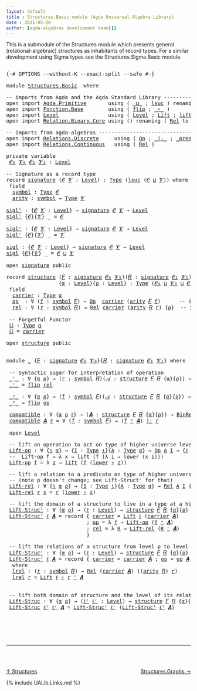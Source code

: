 ```yaml
---
layout: default
title : Structures.Basic module (Agda Universal Algebra Library)
date : 2021-05-20
author: [agda-algebras development team][]
---
```


This is a submodule of the Structures module which presents general (relational-algebraic) structures as
inhabitants of record types.  For a similar development using Sigma types see the Structures.Sigma.Basic module.

<pre class="Agda">

<a id="385" class="Symbol">{-#</a> <a id="389" class="Keyword">OPTIONS</a> <a id="397" class="Pragma">--without-K</a> <a id="409" class="Pragma">--exact-split</a> <a id="423" class="Pragma">--safe</a> <a id="430" class="Symbol">#-}</a>

<a id="435" class="Keyword">module</a> <a id="442" href="Structures.Basic.html" class="Module">Structures.Basic</a>  <a id="460" class="Keyword">where</a>

<a id="467" class="Comment">-- imports from Agda and the Agda Standard Library -------------------------------------------</a>
<a id="562" class="Keyword">open</a> <a id="567" class="Keyword">import</a> <a id="574" href="Agda.Primitive.html" class="Module">Agda.Primitive</a>       <a id="595" class="Keyword">using</a> <a id="601" class="Symbol">(</a> <a id="603" href="Agda.Primitive.html#810" class="Primitive Operator">_⊔_</a> <a id="607" class="Symbol">;</a> <a id="609" href="Agda.Primitive.html#780" class="Primitive">lsuc</a> <a id="614" class="Symbol">)</a> <a id="616" class="Keyword">renaming</a> <a id="625" class="Symbol">(</a> <a id="627" href="Agda.Primitive.html#326" class="Primitive">Set</a> <a id="631" class="Symbol">to</a> <a id="634" class="Primitive">Type</a> <a id="639" class="Symbol">)</a>
<a id="641" class="Keyword">open</a> <a id="646" class="Keyword">import</a> <a id="653" href="Function.Base.html" class="Module">Function.Base</a>        <a id="674" class="Keyword">using</a> <a id="680" class="Symbol">(</a> <a id="682" href="Function.Base.html#1554" class="Function">flip</a> <a id="687" class="Symbol">;</a> <a id="689" href="Function.Base.html#1031" class="Function Operator">_∘_</a> <a id="693" class="Symbol">)</a>
<a id="695" class="Keyword">open</a> <a id="700" class="Keyword">import</a> <a id="707" href="Level.html" class="Module">Level</a>                <a id="728" class="Keyword">using</a> <a id="734" class="Symbol">(</a> <a id="736" href="Agda.Primitive.html#597" class="Postulate">Level</a> <a id="742" class="Symbol">;</a> <a id="744" href="Level.html#400" class="Record">Lift</a> <a id="749" class="Symbol">;</a> <a id="751" href="Level.html#457" class="InductiveConstructor">lift</a> <a id="756" class="Symbol">;</a> <a id="758" href="Level.html#470" class="Field">lower</a> <a id="764" class="Symbol">)</a>
<a id="766" class="Keyword">open</a> <a id="771" class="Keyword">import</a> <a id="778" href="Relation.Binary.Core.html" class="Module">Relation.Binary.Core</a> <a id="799" class="Keyword">using</a> <a id="805" class="Symbol">()</a> <a id="808" class="Keyword">renaming</a> <a id="817" class="Symbol">(</a> <a id="819" href="Relation.Binary.Core.html#882" class="Function">Rel</a> <a id="823" class="Symbol">to</a> <a id="826" class="Function">BinRel</a> <a id="833" class="Symbol">)</a>

<a id="836" class="Comment">-- imports from agda-algebras --------------------------------------------------------------</a>
<a id="929" class="Keyword">open</a> <a id="934" class="Keyword">import</a> <a id="941" href="Relations.Discrete.html" class="Module">Relations.Discrete</a>     <a id="964" class="Keyword">using</a> <a id="970" class="Symbol">(</a> <a id="972" href="Relations.Discrete.html#5506" class="Function">Op</a> <a id="975" class="Symbol">;</a> <a id="977" href="Relations.Discrete.html#6404" class="Function Operator">_|:_</a> <a id="982" class="Symbol">;</a> <a id="984" href="Relations.Discrete.html#6230" class="Function Operator">_preserves_</a> <a id="996" class="Symbol">)</a>
<a id="998" class="Keyword">open</a> <a id="1003" class="Keyword">import</a> <a id="1010" href="Relations.Continuous.html" class="Module">Relations.Continuous</a>   <a id="1033" class="Keyword">using</a> <a id="1039" class="Symbol">(</a> <a id="1041" href="Relations.Continuous.html#3871" class="Function">Rel</a> <a id="1045" class="Symbol">)</a>

<a id="1048" class="Keyword">private</a> <a id="1056" class="Keyword">variable</a>
 <a id="1066" href="Structures.Basic.html#1066" class="Generalizable">𝓞₀</a> <a id="1069" href="Structures.Basic.html#1069" class="Generalizable">𝓥₀</a> <a id="1072" href="Structures.Basic.html#1072" class="Generalizable">𝓞₁</a> <a id="1075" href="Structures.Basic.html#1075" class="Generalizable">𝓥₁</a> <a id="1078" class="Symbol">:</a> <a id="1080" href="Agda.Primitive.html#597" class="Postulate">Level</a>

<a id="1087" class="Comment">-- Signature as a record type</a>
<a id="1117" class="Keyword">record</a> <a id="signature"></a><a id="1124" href="Structures.Basic.html#1124" class="Record">signature</a> <a id="1134" class="Symbol">(</a><a id="1135" href="Structures.Basic.html#1135" class="Bound">𝓞</a> <a id="1137" href="Structures.Basic.html#1137" class="Bound">𝓥</a> <a id="1139" class="Symbol">:</a> <a id="1141" href="Agda.Primitive.html#597" class="Postulate">Level</a><a id="1146" class="Symbol">)</a> <a id="1148" class="Symbol">:</a> <a id="1150" href="Structures.Basic.html#634" class="Primitive">Type</a> <a id="1155" class="Symbol">(</a><a id="1156" href="Agda.Primitive.html#780" class="Primitive">lsuc</a> <a id="1161" class="Symbol">(</a><a id="1162" href="Structures.Basic.html#1135" class="Bound">𝓞</a> <a id="1164" href="Agda.Primitive.html#810" class="Primitive Operator">⊔</a> <a id="1166" href="Structures.Basic.html#1137" class="Bound">𝓥</a><a id="1167" class="Symbol">))</a> <a id="1170" class="Keyword">where</a>
 <a id="1177" class="Keyword">field</a>
  <a id="signature.symbol"></a><a id="1185" href="Structures.Basic.html#1185" class="Field">symbol</a> <a id="1192" class="Symbol">:</a> <a id="1194" href="Structures.Basic.html#634" class="Primitive">Type</a> <a id="1199" href="Structures.Basic.html#1135" class="Bound">𝓞</a>
  <a id="signature.arity"></a><a id="1203" href="Structures.Basic.html#1203" class="Field">arity</a> <a id="1209" class="Symbol">:</a> <a id="1211" href="Structures.Basic.html#1185" class="Field">symbol</a> <a id="1218" class="Symbol">→</a> <a id="1220" href="Structures.Basic.html#634" class="Primitive">Type</a> <a id="1225" href="Structures.Basic.html#1137" class="Bound">𝓥</a>

<a id="siglˡ"></a><a id="1228" href="Structures.Basic.html#1228" class="Function">siglˡ</a> <a id="1234" class="Symbol">:</a> <a id="1236" class="Symbol">{</a><a id="1237" href="Structures.Basic.html#1237" class="Bound">𝓞</a> <a id="1239" href="Structures.Basic.html#1239" class="Bound">𝓥</a> <a id="1241" class="Symbol">:</a> <a id="1243" href="Agda.Primitive.html#597" class="Postulate">Level</a><a id="1248" class="Symbol">}</a> <a id="1250" class="Symbol">→</a> <a id="1252" href="Structures.Basic.html#1124" class="Record">signature</a> <a id="1262" href="Structures.Basic.html#1237" class="Bound">𝓞</a> <a id="1264" href="Structures.Basic.html#1239" class="Bound">𝓥</a> <a id="1266" class="Symbol">→</a> <a id="1268" href="Agda.Primitive.html#597" class="Postulate">Level</a>
<a id="1274" href="Structures.Basic.html#1228" class="Function">siglˡ</a> <a id="1280" class="Symbol">{</a><a id="1281" href="Structures.Basic.html#1281" class="Bound">𝓞</a><a id="1282" class="Symbol">}{</a><a id="1284" href="Structures.Basic.html#1284" class="Bound">𝓥</a><a id="1285" class="Symbol">}</a> <a id="1287" class="Symbol">_</a> <a id="1289" class="Symbol">=</a> <a id="1291" href="Structures.Basic.html#1281" class="Bound">𝓞</a>

<a id="siglʳ"></a><a id="1294" href="Structures.Basic.html#1294" class="Function">siglʳ</a> <a id="1300" class="Symbol">:</a> <a id="1302" class="Symbol">{</a><a id="1303" href="Structures.Basic.html#1303" class="Bound">𝓞</a> <a id="1305" href="Structures.Basic.html#1305" class="Bound">𝓥</a> <a id="1307" class="Symbol">:</a> <a id="1309" href="Agda.Primitive.html#597" class="Postulate">Level</a><a id="1314" class="Symbol">}</a> <a id="1316" class="Symbol">→</a> <a id="1318" href="Structures.Basic.html#1124" class="Record">signature</a> <a id="1328" href="Structures.Basic.html#1303" class="Bound">𝓞</a> <a id="1330" href="Structures.Basic.html#1305" class="Bound">𝓥</a> <a id="1332" class="Symbol">→</a> <a id="1334" href="Agda.Primitive.html#597" class="Postulate">Level</a>
<a id="1340" href="Structures.Basic.html#1294" class="Function">siglʳ</a> <a id="1346" class="Symbol">{</a><a id="1347" href="Structures.Basic.html#1347" class="Bound">𝓞</a><a id="1348" class="Symbol">}{</a><a id="1350" href="Structures.Basic.html#1350" class="Bound">𝓥</a><a id="1351" class="Symbol">}</a> <a id="1353" class="Symbol">_</a> <a id="1355" class="Symbol">=</a> <a id="1357" href="Structures.Basic.html#1350" class="Bound">𝓥</a>

<a id="sigl"></a><a id="1360" href="Structures.Basic.html#1360" class="Function">sigl</a> <a id="1365" class="Symbol">:</a> <a id="1367" class="Symbol">{</a><a id="1368" href="Structures.Basic.html#1368" class="Bound">𝓞</a> <a id="1370" href="Structures.Basic.html#1370" class="Bound">𝓥</a> <a id="1372" class="Symbol">:</a> <a id="1374" href="Agda.Primitive.html#597" class="Postulate">Level</a><a id="1379" class="Symbol">}</a> <a id="1381" class="Symbol">→</a> <a id="1383" href="Structures.Basic.html#1124" class="Record">signature</a> <a id="1393" href="Structures.Basic.html#1368" class="Bound">𝓞</a> <a id="1395" href="Structures.Basic.html#1370" class="Bound">𝓥</a> <a id="1397" class="Symbol">→</a> <a id="1399" href="Agda.Primitive.html#597" class="Postulate">Level</a>
<a id="1405" href="Structures.Basic.html#1360" class="Function">sigl</a> <a id="1410" class="Symbol">{</a><a id="1411" href="Structures.Basic.html#1411" class="Bound">𝓞</a><a id="1412" class="Symbol">}{</a><a id="1414" href="Structures.Basic.html#1414" class="Bound">𝓥</a><a id="1415" class="Symbol">}</a> <a id="1417" class="Symbol">_</a> <a id="1419" class="Symbol">=</a> <a id="1421" href="Structures.Basic.html#1411" class="Bound">𝓞</a> <a id="1423" href="Agda.Primitive.html#810" class="Primitive Operator">⊔</a> <a id="1425" href="Structures.Basic.html#1414" class="Bound">𝓥</a>

<a id="1428" class="Keyword">open</a> <a id="1433" href="Structures.Basic.html#1124" class="Module">signature</a> <a id="1443" class="Keyword">public</a>

<a id="1451" class="Keyword">record</a> <a id="structure"></a><a id="1458" href="Structures.Basic.html#1458" class="Record">structure</a> <a id="1468" class="Symbol">(</a><a id="1469" href="Structures.Basic.html#1469" class="Bound">𝐹</a> <a id="1471" class="Symbol">:</a> <a id="1473" href="Structures.Basic.html#1124" class="Record">signature</a> <a id="1483" href="Structures.Basic.html#1066" class="Generalizable">𝓞₀</a> <a id="1486" href="Structures.Basic.html#1069" class="Generalizable">𝓥₀</a><a id="1488" class="Symbol">)(</a><a id="1490" href="Structures.Basic.html#1490" class="Bound">𝑅</a> <a id="1492" class="Symbol">:</a> <a id="1494" href="Structures.Basic.html#1124" class="Record">signature</a> <a id="1504" href="Structures.Basic.html#1072" class="Generalizable">𝓞₁</a> <a id="1507" href="Structures.Basic.html#1075" class="Generalizable">𝓥₁</a><a id="1509" class="Symbol">)</a>
                 <a id="1528" class="Symbol">{</a><a id="1529" href="Structures.Basic.html#1529" class="Bound">α</a> <a id="1531" class="Symbol">:</a> <a id="1533" href="Agda.Primitive.html#597" class="Postulate">Level</a><a id="1538" class="Symbol">}{</a><a id="1540" href="Structures.Basic.html#1540" class="Bound">ρ</a> <a id="1542" class="Symbol">:</a> <a id="1544" href="Agda.Primitive.html#597" class="Postulate">Level</a><a id="1549" class="Symbol">}</a> <a id="1551" class="Symbol">:</a> <a id="1553" href="Structures.Basic.html#634" class="Primitive">Type</a> <a id="1558" class="Symbol">(</a><a id="1559" href="Structures.Basic.html#1483" class="Bound">𝓞₀</a> <a id="1562" href="Agda.Primitive.html#810" class="Primitive Operator">⊔</a> <a id="1564" href="Structures.Basic.html#1486" class="Bound">𝓥₀</a> <a id="1567" href="Agda.Primitive.html#810" class="Primitive Operator">⊔</a> <a id="1569" href="Structures.Basic.html#1504" class="Bound">𝓞₁</a> <a id="1572" href="Agda.Primitive.html#810" class="Primitive Operator">⊔</a> <a id="1574" href="Structures.Basic.html#1507" class="Bound">𝓥₁</a> <a id="1577" href="Agda.Primitive.html#810" class="Primitive Operator">⊔</a> <a id="1579" class="Symbol">(</a><a id="1580" href="Agda.Primitive.html#780" class="Primitive">lsuc</a> <a id="1585" class="Symbol">(</a><a id="1586" href="Structures.Basic.html#1529" class="Bound">α</a> <a id="1588" href="Agda.Primitive.html#810" class="Primitive Operator">⊔</a> <a id="1590" href="Structures.Basic.html#1540" class="Bound">ρ</a><a id="1591" class="Symbol">)))</a> <a id="1595" class="Keyword">where</a>
 <a id="1602" class="Keyword">field</a>
  <a id="structure.carrier"></a><a id="1610" href="Structures.Basic.html#1610" class="Field">carrier</a> <a id="1618" class="Symbol">:</a> <a id="1620" href="Structures.Basic.html#634" class="Primitive">Type</a> <a id="1625" href="Structures.Basic.html#1529" class="Bound">α</a>
  <a id="structure.op"></a><a id="1629" href="Structures.Basic.html#1629" class="Field">op</a>  <a id="1633" class="Symbol">:</a> <a id="1635" class="Symbol">∀</a> <a id="1637" class="Symbol">(</a><a id="1638" href="Structures.Basic.html#1638" class="Bound">f</a> <a id="1640" class="Symbol">:</a> <a id="1642" href="Structures.Basic.html#1185" class="Field">symbol</a> <a id="1649" href="Structures.Basic.html#1469" class="Bound">𝐹</a><a id="1650" class="Symbol">)</a> <a id="1652" class="Symbol">→</a> <a id="1654" href="Relations.Discrete.html#5506" class="Function">Op</a>  <a id="1658" href="Structures.Basic.html#1610" class="Field">carrier</a> <a id="1666" class="Symbol">(</a><a id="1667" href="Structures.Basic.html#1203" class="Field">arity</a> <a id="1673" href="Structures.Basic.html#1469" class="Bound">𝐹</a> <a id="1675" href="Structures.Basic.html#1638" class="Bound">f</a><a id="1676" class="Symbol">)</a>      <a id="1683" class="Comment">-- interpret. of operations</a>
  <a id="structure.rel"></a><a id="1713" href="Structures.Basic.html#1713" class="Field">rel</a> <a id="1717" class="Symbol">:</a> <a id="1719" class="Symbol">∀</a> <a id="1721" class="Symbol">(</a><a id="1722" href="Structures.Basic.html#1722" class="Bound">r</a> <a id="1724" class="Symbol">:</a> <a id="1726" href="Structures.Basic.html#1185" class="Field">symbol</a> <a id="1733" href="Structures.Basic.html#1490" class="Bound">𝑅</a><a id="1734" class="Symbol">)</a> <a id="1736" class="Symbol">→</a> <a id="1738" href="Relations.Continuous.html#3871" class="Function">Rel</a> <a id="1742" href="Structures.Basic.html#1610" class="Field">carrier</a> <a id="1750" class="Symbol">(</a><a id="1751" href="Structures.Basic.html#1203" class="Field">arity</a> <a id="1757" href="Structures.Basic.html#1490" class="Bound">𝑅</a> <a id="1759" href="Structures.Basic.html#1722" class="Bound">r</a><a id="1760" class="Symbol">)</a> <a id="1762" class="Symbol">{</a><a id="1763" href="Structures.Basic.html#1540" class="Bound">ρ</a><a id="1764" class="Symbol">}</a>  <a id="1767" class="Comment">-- interpret. of relations</a>

 <a id="1796" class="Comment">-- Forgetful Functor</a>
 <a id="structure.𝕌"></a><a id="1818" href="Structures.Basic.html#1818" class="Function">𝕌</a> <a id="1820" class="Symbol">:</a> <a id="1822" href="Structures.Basic.html#634" class="Primitive">Type</a> <a id="1827" href="Structures.Basic.html#1529" class="Bound">α</a>
 <a id="1830" href="Structures.Basic.html#1818" class="Function">𝕌</a> <a id="1832" class="Symbol">=</a> <a id="1834" href="Structures.Basic.html#1610" class="Field">carrier</a>

<a id="1843" class="Keyword">open</a> <a id="1848" href="Structures.Basic.html#1458" class="Module">structure</a> <a id="1858" class="Keyword">public</a>


<a id="1867" class="Keyword">module</a> <a id="1874" href="Structures.Basic.html#1874" class="Module">_</a> <a id="1876" class="Symbol">{</a><a id="1877" href="Structures.Basic.html#1877" class="Bound">𝐹</a> <a id="1879" class="Symbol">:</a> <a id="1881" href="Structures.Basic.html#1124" class="Record">signature</a> <a id="1891" href="Structures.Basic.html#1066" class="Generalizable">𝓞₀</a> <a id="1894" href="Structures.Basic.html#1069" class="Generalizable">𝓥₀</a><a id="1896" class="Symbol">}{</a><a id="1898" href="Structures.Basic.html#1898" class="Bound">𝑅</a> <a id="1900" class="Symbol">:</a> <a id="1902" href="Structures.Basic.html#1124" class="Record">signature</a> <a id="1912" href="Structures.Basic.html#1072" class="Generalizable">𝓞₁</a> <a id="1915" href="Structures.Basic.html#1075" class="Generalizable">𝓥₁</a><a id="1917" class="Symbol">}</a> <a id="1919" class="Keyword">where</a>

 <a id="1927" class="Comment">-- Syntactic sugar for interpretation of operation</a>
 <a id="1979" href="Structures.Basic.html#1979" class="Function Operator">_ʳ_</a> <a id="1983" class="Symbol">:</a> <a id="1985" class="Symbol">∀</a> <a id="1987" class="Symbol">{</a><a id="1988" href="Structures.Basic.html#1988" class="Bound">α</a> <a id="1990" href="Structures.Basic.html#1990" class="Bound">ρ</a><a id="1991" class="Symbol">}</a> <a id="1993" class="Symbol">→</a> <a id="1995" class="Symbol">(</a><a id="1996" href="Structures.Basic.html#1996" class="Bound">r</a> <a id="1998" class="Symbol">:</a> <a id="2000" href="Structures.Basic.html#1185" class="Field">symbol</a> <a id="2007" href="Structures.Basic.html#1898" class="Bound">𝑅</a><a id="2008" class="Symbol">)(</a><a id="2010" href="Structures.Basic.html#2010" class="Bound">𝒜</a> <a id="2012" class="Symbol">:</a> <a id="2014" href="Structures.Basic.html#1458" class="Record">structure</a> <a id="2024" href="Structures.Basic.html#1877" class="Bound">𝐹</a> <a id="2026" href="Structures.Basic.html#1898" class="Bound">𝑅</a> <a id="2028" class="Symbol">{</a><a id="2029" href="Structures.Basic.html#1988" class="Bound">α</a><a id="2030" class="Symbol">}{</a><a id="2032" href="Structures.Basic.html#1990" class="Bound">ρ</a><a id="2033" class="Symbol">})</a> <a id="2036" class="Symbol">→</a> <a id="2038" href="Relations.Continuous.html#3871" class="Function">Rel</a> <a id="2042" class="Symbol">(</a><a id="2043" href="Structures.Basic.html#1610" class="Field">carrier</a> <a id="2051" href="Structures.Basic.html#2010" class="Bound">𝒜</a><a id="2052" class="Symbol">)</a> <a id="2054" class="Symbol">((</a><a id="2056" href="Structures.Basic.html#1203" class="Field">arity</a> <a id="2062" href="Structures.Basic.html#1898" class="Bound">𝑅</a><a id="2063" class="Symbol">)</a> <a id="2065" href="Structures.Basic.html#1996" class="Bound">r</a><a id="2066" class="Symbol">)</a> <a id="2068" class="Symbol">{</a><a id="2069" href="Structures.Basic.html#1990" class="Bound">ρ</a><a id="2070" class="Symbol">}</a>
 <a id="2073" href="Structures.Basic.html#1979" class="Function Operator">_ʳ_</a> <a id="2077" class="Symbol">=</a> <a id="2079" href="Function.Base.html#1554" class="Function">flip</a> <a id="2084" href="Structures.Basic.html#1713" class="Field">rel</a>

 <a id="2090" href="Structures.Basic.html#2090" class="Function Operator">_ᵒ_</a> <a id="2094" class="Symbol">:</a> <a id="2096" class="Symbol">∀</a> <a id="2098" class="Symbol">{</a><a id="2099" href="Structures.Basic.html#2099" class="Bound">α</a> <a id="2101" href="Structures.Basic.html#2101" class="Bound">ρ</a><a id="2102" class="Symbol">}</a> <a id="2104" class="Symbol">→</a> <a id="2106" class="Symbol">(</a><a id="2107" href="Structures.Basic.html#2107" class="Bound">f</a> <a id="2109" class="Symbol">:</a> <a id="2111" href="Structures.Basic.html#1185" class="Field">symbol</a> <a id="2118" href="Structures.Basic.html#1877" class="Bound">𝐹</a><a id="2119" class="Symbol">)(</a><a id="2121" href="Structures.Basic.html#2121" class="Bound">𝒜</a> <a id="2123" class="Symbol">:</a> <a id="2125" href="Structures.Basic.html#1458" class="Record">structure</a> <a id="2135" href="Structures.Basic.html#1877" class="Bound">𝐹</a> <a id="2137" href="Structures.Basic.html#1898" class="Bound">𝑅</a> <a id="2139" class="Symbol">{</a><a id="2140" href="Structures.Basic.html#2099" class="Bound">α</a><a id="2141" class="Symbol">}{</a><a id="2143" href="Structures.Basic.html#2101" class="Bound">ρ</a><a id="2144" class="Symbol">})</a> <a id="2147" class="Symbol">→</a> <a id="2149" href="Relations.Discrete.html#5506" class="Function">Op</a> <a id="2152" class="Symbol">(</a><a id="2153" href="Structures.Basic.html#1610" class="Field">carrier</a> <a id="2161" href="Structures.Basic.html#2121" class="Bound">𝒜</a><a id="2162" class="Symbol">)((</a><a id="2165" href="Structures.Basic.html#1203" class="Field">arity</a> <a id="2171" href="Structures.Basic.html#1877" class="Bound">𝐹</a><a id="2172" class="Symbol">)</a> <a id="2174" href="Structures.Basic.html#2107" class="Bound">f</a><a id="2175" class="Symbol">)</a>
 <a id="2178" href="Structures.Basic.html#2090" class="Function Operator">_ᵒ_</a> <a id="2182" class="Symbol">=</a> <a id="2184" href="Function.Base.html#1554" class="Function">flip</a> <a id="2189" href="Structures.Basic.html#1629" class="Field">op</a>

 <a id="2194" href="Structures.Basic.html#2194" class="Function">compatible</a> <a id="2205" class="Symbol">:</a> <a id="2207" class="Symbol">∀</a> <a id="2209" class="Symbol">{</a><a id="2210" href="Structures.Basic.html#2210" class="Bound">α</a> <a id="2212" href="Structures.Basic.html#2212" class="Bound">ρ</a> <a id="2214" href="Structures.Basic.html#2214" class="Bound">ℓ</a><a id="2215" class="Symbol">}</a> <a id="2217" class="Symbol">→</a> <a id="2219" class="Symbol">(</a><a id="2220" href="Structures.Basic.html#2220" class="Bound">𝑨</a> <a id="2222" class="Symbol">:</a> <a id="2224" href="Structures.Basic.html#1458" class="Record">structure</a> <a id="2234" href="Structures.Basic.html#1877" class="Bound">𝐹</a> <a id="2236" href="Structures.Basic.html#1898" class="Bound">𝑅</a> <a id="2238" class="Symbol">{</a><a id="2239" href="Structures.Basic.html#2210" class="Bound">α</a><a id="2240" class="Symbol">}{</a><a id="2242" href="Structures.Basic.html#2212" class="Bound">ρ</a><a id="2243" class="Symbol">})</a> <a id="2246" class="Symbol">→</a> <a id="2248" href="Structures.Basic.html#826" class="Function">BinRel</a> <a id="2255" class="Symbol">(</a><a id="2256" href="Structures.Basic.html#1610" class="Field">carrier</a> <a id="2264" href="Structures.Basic.html#2220" class="Bound">𝑨</a><a id="2265" class="Symbol">)</a> <a id="2267" href="Structures.Basic.html#2214" class="Bound">ℓ</a> <a id="2269" class="Symbol">→</a> <a id="2271" href="Structures.Basic.html#634" class="Primitive">Type</a> <a id="2276" class="Symbol">_</a>
 <a id="2279" href="Structures.Basic.html#2194" class="Function">compatible</a> <a id="2290" href="Structures.Basic.html#2290" class="Bound">𝑨</a> <a id="2292" href="Structures.Basic.html#2292" class="Bound">r</a> <a id="2294" class="Symbol">=</a> <a id="2296" class="Symbol">∀</a> <a id="2298" class="Symbol">(</a><a id="2299" href="Structures.Basic.html#2299" class="Bound">f</a> <a id="2301" class="Symbol">:</a> <a id="2303" href="Structures.Basic.html#1185" class="Field">symbol</a> <a id="2310" href="Structures.Basic.html#1877" class="Bound">𝐹</a><a id="2311" class="Symbol">)</a> <a id="2313" class="Symbol">→</a> <a id="2315" class="Symbol">(</a><a id="2316" href="Structures.Basic.html#2299" class="Bound">f</a> <a id="2318" href="Structures.Basic.html#2090" class="Function Operator">ᵒ</a> <a id="2320" href="Structures.Basic.html#2290" class="Bound">𝑨</a><a id="2321" class="Symbol">)</a> <a id="2323" href="Relations.Discrete.html#6404" class="Function Operator">|:</a> <a id="2326" href="Structures.Basic.html#2292" class="Bound">r</a>

 <a id="2330" class="Keyword">open</a> <a id="2335" href="Level.html" class="Module">Level</a>

 <a id="2343" class="Comment">-- lift an operation to act on type of higher universe level</a>
 <a id="2405" href="Structures.Basic.html#2405" class="Function">Lift-op</a> <a id="2413" class="Symbol">:</a> <a id="2415" class="Symbol">∀</a> <a id="2417" class="Symbol">{</a><a id="2418" href="Structures.Basic.html#2418" class="Bound">ι</a> <a id="2420" href="Structures.Basic.html#2420" class="Bound">α</a><a id="2421" class="Symbol">}</a> <a id="2423" class="Symbol">→</a> <a id="2425" class="Symbol">{</a><a id="2426" href="Structures.Basic.html#2426" class="Bound">I</a> <a id="2428" class="Symbol">:</a> <a id="2430" href="Structures.Basic.html#634" class="Primitive">Type</a> <a id="2435" href="Structures.Basic.html#2418" class="Bound">ι</a><a id="2436" class="Symbol">}{</a><a id="2438" href="Structures.Basic.html#2438" class="Bound">A</a> <a id="2440" class="Symbol">:</a> <a id="2442" href="Structures.Basic.html#634" class="Primitive">Type</a> <a id="2447" href="Structures.Basic.html#2420" class="Bound">α</a><a id="2448" class="Symbol">}</a> <a id="2450" class="Symbol">→</a> <a id="2452" href="Relations.Discrete.html#5506" class="Function">Op</a> <a id="2455" href="Structures.Basic.html#2438" class="Bound">A</a> <a id="2457" href="Structures.Basic.html#2426" class="Bound">I</a> <a id="2459" class="Symbol">→</a> <a id="2461" class="Symbol">{</a><a id="2462" href="Structures.Basic.html#2462" class="Bound">ℓ</a> <a id="2464" class="Symbol">:</a> <a id="2466" href="Agda.Primitive.html#597" class="Postulate">Level</a><a id="2471" class="Symbol">}</a> <a id="2473" class="Symbol">→</a> <a id="2475" href="Relations.Discrete.html#5506" class="Function">Op</a> <a id="2478" class="Symbol">(</a><a id="2479" href="Level.html#400" class="Record">Lift</a> <a id="2484" href="Structures.Basic.html#2462" class="Bound">ℓ</a> <a id="2486" href="Structures.Basic.html#2438" class="Bound">A</a><a id="2487" class="Symbol">)</a> <a id="2489" href="Structures.Basic.html#2426" class="Bound">I</a>
 <a id="2492" class="Comment">--  Lift-op f = λ x → lift (f (λ i → lower (x i)))</a>
 <a id="2544" href="Structures.Basic.html#2405" class="Function">Lift-op</a> <a id="2552" href="Structures.Basic.html#2552" class="Bound">f</a> <a id="2554" class="Symbol">=</a> <a id="2556" class="Symbol">λ</a> <a id="2558" href="Structures.Basic.html#2558" class="Bound">z</a> <a id="2560" class="Symbol">→</a> <a id="2562" href="Level.html#457" class="InductiveConstructor">lift</a> <a id="2567" class="Symbol">(</a><a id="2568" href="Structures.Basic.html#2552" class="Bound">f</a> <a id="2570" class="Symbol">(</a><a id="2571" href="Level.html#470" class="Field">lower</a> <a id="2577" href="Function.Base.html#1031" class="Function Operator">∘</a> <a id="2579" href="Structures.Basic.html#2558" class="Bound">z</a><a id="2580" class="Symbol">))</a>

 <a id="2585" class="Comment">-- lift a relation to a predicate on type of higher universe level</a>
 <a id="2653" class="Comment">-- (note ρ doesn&#39;t change; see Lift-Structʳ for that)</a>
 <a id="2708" href="Structures.Basic.html#2708" class="Function">Lift-rel</a> <a id="2717" class="Symbol">:</a> <a id="2719" class="Symbol">∀</a> <a id="2721" class="Symbol">{</a><a id="2722" href="Structures.Basic.html#2722" class="Bound">ι</a> <a id="2724" href="Structures.Basic.html#2724" class="Bound">α</a> <a id="2726" href="Structures.Basic.html#2726" class="Bound">ρ</a><a id="2727" class="Symbol">}</a> <a id="2729" class="Symbol">→</a> <a id="2731" class="Symbol">{</a><a id="2732" href="Structures.Basic.html#2732" class="Bound">I</a> <a id="2734" class="Symbol">:</a> <a id="2736" href="Structures.Basic.html#634" class="Primitive">Type</a> <a id="2741" href="Structures.Basic.html#2722" class="Bound">ι</a><a id="2742" class="Symbol">}{</a><a id="2744" href="Structures.Basic.html#2744" class="Bound">A</a> <a id="2746" class="Symbol">:</a> <a id="2748" href="Structures.Basic.html#634" class="Primitive">Type</a> <a id="2753" href="Structures.Basic.html#2724" class="Bound">α</a><a id="2754" class="Symbol">}</a> <a id="2756" class="Symbol">→</a> <a id="2758" href="Relations.Continuous.html#3871" class="Function">Rel</a> <a id="2762" href="Structures.Basic.html#2744" class="Bound">A</a> <a id="2764" href="Structures.Basic.html#2732" class="Bound">I</a> <a id="2766" class="Symbol">{</a><a id="2767" href="Structures.Basic.html#2726" class="Bound">ρ</a><a id="2768" class="Symbol">}</a> <a id="2770" class="Symbol">→</a> <a id="2772" class="Symbol">{</a><a id="2773" href="Structures.Basic.html#2773" class="Bound">ℓ</a> <a id="2775" class="Symbol">:</a> <a id="2777" href="Agda.Primitive.html#597" class="Postulate">Level</a><a id="2782" class="Symbol">}</a> <a id="2784" class="Symbol">→</a> <a id="2786" href="Relations.Continuous.html#3871" class="Function">Rel</a> <a id="2790" class="Symbol">(</a><a id="2791" href="Level.html#400" class="Record">Lift</a> <a id="2796" href="Structures.Basic.html#2773" class="Bound">ℓ</a> <a id="2798" href="Structures.Basic.html#2744" class="Bound">A</a><a id="2799" class="Symbol">)</a> <a id="2801" href="Structures.Basic.html#2732" class="Bound">I</a><a id="2802" class="Symbol">{</a><a id="2803" href="Structures.Basic.html#2726" class="Bound">ρ</a><a id="2804" class="Symbol">}</a>
 <a id="2807" href="Structures.Basic.html#2708" class="Function">Lift-rel</a> <a id="2816" href="Structures.Basic.html#2816" class="Bound">r</a> <a id="2818" href="Structures.Basic.html#2818" class="Bound">x</a> <a id="2820" class="Symbol">=</a> <a id="2822" href="Structures.Basic.html#2816" class="Bound">r</a> <a id="2824" class="Symbol">(</a><a id="2825" href="Level.html#470" class="Field">lower</a> <a id="2831" href="Function.Base.html#1031" class="Function Operator">∘</a> <a id="2833" href="Structures.Basic.html#2818" class="Bound">x</a><a id="2834" class="Symbol">)</a>

 <a id="2838" class="Comment">-- lift the domain of a structure to live in a type at a higher universe level</a>
 <a id="2918" href="Structures.Basic.html#2918" class="Function">Lift-Strucˡ</a> <a id="2930" class="Symbol">:</a> <a id="2932" class="Symbol">∀</a> <a id="2934" class="Symbol">{</a><a id="2935" href="Structures.Basic.html#2935" class="Bound">α</a> <a id="2937" href="Structures.Basic.html#2937" class="Bound">ρ</a><a id="2938" class="Symbol">}</a> <a id="2940" class="Symbol">→</a> <a id="2942" class="Symbol">(</a><a id="2943" href="Structures.Basic.html#2943" class="Bound">ℓ</a> <a id="2945" class="Symbol">:</a> <a id="2947" href="Agda.Primitive.html#597" class="Postulate">Level</a><a id="2952" class="Symbol">)</a> <a id="2954" class="Symbol">→</a> <a id="2956" href="Structures.Basic.html#1458" class="Record">structure</a> <a id="2966" href="Structures.Basic.html#1877" class="Bound">𝐹</a> <a id="2968" href="Structures.Basic.html#1898" class="Bound">𝑅</a> <a id="2970" class="Symbol">{</a><a id="2971" href="Structures.Basic.html#2935" class="Bound">α</a><a id="2972" class="Symbol">}{</a><a id="2974" href="Structures.Basic.html#2937" class="Bound">ρ</a><a id="2975" class="Symbol">}</a> <a id="2977" class="Symbol">→</a> <a id="2979" href="Structures.Basic.html#1458" class="Record">structure</a> <a id="2989" href="Structures.Basic.html#1877" class="Bound">𝐹</a> <a id="2991" href="Structures.Basic.html#1898" class="Bound">𝑅</a>  <a id="2994" class="Symbol">{</a><a id="2995" href="Structures.Basic.html#2935" class="Bound">α</a> <a id="2997" href="Agda.Primitive.html#810" class="Primitive Operator">⊔</a> <a id="2999" href="Structures.Basic.html#2943" class="Bound">ℓ</a><a id="3000" class="Symbol">}{</a><a id="3002" href="Structures.Basic.html#2937" class="Bound">ρ</a><a id="3003" class="Symbol">}</a>
 <a id="3006" href="Structures.Basic.html#2918" class="Function">Lift-Strucˡ</a> <a id="3018" href="Structures.Basic.html#3018" class="Bound">ℓ</a> <a id="3020" href="Structures.Basic.html#3020" class="Bound">𝑨</a> <a id="3022" class="Symbol">=</a> <a id="3024" class="Keyword">record</a> <a id="3031" class="Symbol">{</a> <a id="3033" href="Structures.Basic.html#1610" class="Field">carrier</a> <a id="3041" class="Symbol">=</a> <a id="3043" href="Level.html#400" class="Record">Lift</a> <a id="3048" href="Structures.Basic.html#3018" class="Bound">ℓ</a> <a id="3050" class="Symbol">(</a><a id="3051" href="Structures.Basic.html#1610" class="Field">carrier</a> <a id="3059" href="Structures.Basic.html#3020" class="Bound">𝑨</a><a id="3060" class="Symbol">)</a>
                          <a id="3088" class="Symbol">;</a> <a id="3090" href="Structures.Basic.html#1629" class="Field">op</a> <a id="3093" class="Symbol">=</a> <a id="3095" class="Symbol">λ</a> <a id="3097" href="Structures.Basic.html#3097" class="Bound">f</a> <a id="3099" class="Symbol">→</a> <a id="3101" href="Structures.Basic.html#2405" class="Function">Lift-op</a> <a id="3109" class="Symbol">(</a><a id="3110" href="Structures.Basic.html#3097" class="Bound">f</a> <a id="3112" href="Structures.Basic.html#2090" class="Function Operator">ᵒ</a> <a id="3114" href="Structures.Basic.html#3020" class="Bound">𝑨</a><a id="3115" class="Symbol">)</a>
                          <a id="3143" class="Symbol">;</a> <a id="3145" href="Structures.Basic.html#1713" class="Field">rel</a> <a id="3149" class="Symbol">=</a> <a id="3151" class="Symbol">λ</a> <a id="3153" href="Structures.Basic.html#3153" class="Bound">R</a> <a id="3155" class="Symbol">→</a> <a id="3157" href="Structures.Basic.html#2708" class="Function">Lift-rel</a> <a id="3166" class="Symbol">(</a><a id="3167" href="Structures.Basic.html#3153" class="Bound">R</a> <a id="3169" href="Structures.Basic.html#1979" class="Function Operator">ʳ</a> <a id="3171" href="Structures.Basic.html#3020" class="Bound">𝑨</a><a id="3172" class="Symbol">)</a>
                          <a id="3200" class="Symbol">}</a>

 <a id="3204" class="Comment">-- lift the relations of a structure from level ρ to level ρ ⊔ ℓ</a>
 <a id="3270" href="Structures.Basic.html#3270" class="Function">Lift-Strucʳ</a> <a id="3282" class="Symbol">:</a> <a id="3284" class="Symbol">∀</a> <a id="3286" class="Symbol">{</a><a id="3287" href="Structures.Basic.html#3287" class="Bound">α</a> <a id="3289" href="Structures.Basic.html#3289" class="Bound">ρ</a><a id="3290" class="Symbol">}</a> <a id="3292" class="Symbol">→</a> <a id="3294" class="Symbol">(</a><a id="3295" href="Structures.Basic.html#3295" class="Bound">ℓ</a> <a id="3297" class="Symbol">:</a> <a id="3299" href="Agda.Primitive.html#597" class="Postulate">Level</a><a id="3304" class="Symbol">)</a> <a id="3306" class="Symbol">→</a> <a id="3308" href="Structures.Basic.html#1458" class="Record">structure</a> <a id="3318" href="Structures.Basic.html#1877" class="Bound">𝐹</a> <a id="3320" href="Structures.Basic.html#1898" class="Bound">𝑅</a> <a id="3322" class="Symbol">{</a><a id="3323" href="Structures.Basic.html#3287" class="Bound">α</a><a id="3324" class="Symbol">}{</a><a id="3326" href="Structures.Basic.html#3289" class="Bound">ρ</a><a id="3327" class="Symbol">}</a> <a id="3329" class="Symbol">→</a> <a id="3331" href="Structures.Basic.html#1458" class="Record">structure</a> <a id="3341" href="Structures.Basic.html#1877" class="Bound">𝐹</a> <a id="3343" href="Structures.Basic.html#1898" class="Bound">𝑅</a> <a id="3345" class="Symbol">{</a><a id="3346" href="Structures.Basic.html#3287" class="Bound">α</a><a id="3347" class="Symbol">}{</a><a id="3349" href="Structures.Basic.html#3289" class="Bound">ρ</a> <a id="3351" href="Agda.Primitive.html#810" class="Primitive Operator">⊔</a> <a id="3353" href="Structures.Basic.html#3295" class="Bound">ℓ</a><a id="3354" class="Symbol">}</a>
 <a id="3357" href="Structures.Basic.html#3270" class="Function">Lift-Strucʳ</a> <a id="3369" href="Structures.Basic.html#3369" class="Bound">ℓ</a> <a id="3371" href="Structures.Basic.html#3371" class="Bound">𝑨</a> <a id="3373" class="Symbol">=</a> <a id="3375" class="Keyword">record</a> <a id="3382" class="Symbol">{</a> <a id="3384" href="Structures.Basic.html#1610" class="Field">carrier</a> <a id="3392" class="Symbol">=</a> <a id="3394" href="Structures.Basic.html#1610" class="Field">carrier</a> <a id="3402" href="Structures.Basic.html#3371" class="Bound">𝑨</a> <a id="3404" class="Symbol">;</a> <a id="3406" href="Structures.Basic.html#1629" class="Field">op</a> <a id="3409" class="Symbol">=</a> <a id="3411" href="Structures.Basic.html#1629" class="Field">op</a> <a id="3414" href="Structures.Basic.html#3371" class="Bound">𝑨</a> <a id="3416" class="Symbol">;</a> <a id="3418" href="Structures.Basic.html#1713" class="Field">rel</a> <a id="3422" class="Symbol">=</a> <a id="3424" href="Structures.Basic.html#3441" class="Function">lrel</a> <a id="3429" class="Symbol">}</a>
  <a id="3433" class="Keyword">where</a>
  <a id="3441" href="Structures.Basic.html#3441" class="Function">lrel</a> <a id="3446" class="Symbol">:</a> <a id="3448" class="Symbol">(</a><a id="3449" href="Structures.Basic.html#3449" class="Bound">r</a> <a id="3451" class="Symbol">:</a> <a id="3453" href="Structures.Basic.html#1185" class="Field">symbol</a> <a id="3460" href="Structures.Basic.html#1898" class="Bound">𝑅</a><a id="3461" class="Symbol">)</a> <a id="3463" class="Symbol">→</a> <a id="3465" href="Relations.Continuous.html#3871" class="Function">Rel</a> <a id="3469" class="Symbol">(</a><a id="3470" href="Structures.Basic.html#1610" class="Field">carrier</a> <a id="3478" href="Structures.Basic.html#3371" class="Bound">𝑨</a><a id="3479" class="Symbol">)</a> <a id="3481" class="Symbol">((</a><a id="3483" href="Structures.Basic.html#1203" class="Field">arity</a> <a id="3489" href="Structures.Basic.html#1898" class="Bound">𝑅</a><a id="3490" class="Symbol">)</a> <a id="3492" href="Structures.Basic.html#3449" class="Bound">r</a><a id="3493" class="Symbol">)</a>
  <a id="3497" href="Structures.Basic.html#3441" class="Function">lrel</a> <a id="3502" href="Structures.Basic.html#3502" class="Bound">r</a> <a id="3504" class="Symbol">=</a> <a id="3506" href="Level.html#400" class="Record">Lift</a> <a id="3511" href="Structures.Basic.html#3369" class="Bound">ℓ</a> <a id="3513" href="Function.Base.html#1031" class="Function Operator">∘</a> <a id="3515" href="Structures.Basic.html#3502" class="Bound">r</a> <a id="3517" href="Structures.Basic.html#1979" class="Function Operator">ʳ</a> <a id="3519" href="Structures.Basic.html#3371" class="Bound">𝑨</a>


 <a id="3524" class="Comment">-- lift both domain of structure and the level of its relations</a>
 <a id="3589" href="Structures.Basic.html#3589" class="Function">Lift-Struc</a> <a id="3600" class="Symbol">:</a> <a id="3602" class="Symbol">∀</a> <a id="3604" class="Symbol">{</a><a id="3605" href="Structures.Basic.html#3605" class="Bound">α</a> <a id="3607" href="Structures.Basic.html#3607" class="Bound">ρ</a><a id="3608" class="Symbol">}</a> <a id="3610" class="Symbol">→</a> <a id="3612" class="Symbol">(</a><a id="3613" href="Structures.Basic.html#3613" class="Bound">ℓˡ</a> <a id="3616" href="Structures.Basic.html#3616" class="Bound">ℓʳ</a> <a id="3619" class="Symbol">:</a> <a id="3621" href="Agda.Primitive.html#597" class="Postulate">Level</a><a id="3626" class="Symbol">)</a> <a id="3628" class="Symbol">→</a> <a id="3630" href="Structures.Basic.html#1458" class="Record">structure</a> <a id="3640" href="Structures.Basic.html#1877" class="Bound">𝐹</a> <a id="3642" href="Structures.Basic.html#1898" class="Bound">𝑅</a> <a id="3644" class="Symbol">{</a><a id="3645" href="Structures.Basic.html#3605" class="Bound">α</a><a id="3646" class="Symbol">}{</a><a id="3648" href="Structures.Basic.html#3607" class="Bound">ρ</a><a id="3649" class="Symbol">}</a> <a id="3651" class="Symbol">→</a> <a id="3653" href="Structures.Basic.html#1458" class="Record">structure</a> <a id="3663" href="Structures.Basic.html#1877" class="Bound">𝐹</a> <a id="3665" href="Structures.Basic.html#1898" class="Bound">𝑅</a> <a id="3667" class="Symbol">{</a><a id="3668" href="Structures.Basic.html#3605" class="Bound">α</a> <a id="3670" href="Agda.Primitive.html#810" class="Primitive Operator">⊔</a> <a id="3672" href="Structures.Basic.html#3613" class="Bound">ℓˡ</a><a id="3674" class="Symbol">}{</a><a id="3676" href="Structures.Basic.html#3607" class="Bound">ρ</a> <a id="3678" href="Agda.Primitive.html#810" class="Primitive Operator">⊔</a> <a id="3680" href="Structures.Basic.html#3616" class="Bound">ℓʳ</a><a id="3682" class="Symbol">}</a>
 <a id="3685" href="Structures.Basic.html#3589" class="Function">Lift-Struc</a> <a id="3696" href="Structures.Basic.html#3696" class="Bound">ℓˡ</a> <a id="3699" href="Structures.Basic.html#3699" class="Bound">ℓʳ</a> <a id="3702" href="Structures.Basic.html#3702" class="Bound">𝑨</a> <a id="3704" class="Symbol">=</a> <a id="3706" href="Structures.Basic.html#3270" class="Function">Lift-Strucʳ</a> <a id="3718" href="Structures.Basic.html#3699" class="Bound">ℓʳ</a> <a id="3721" class="Symbol">(</a><a id="3722" href="Structures.Basic.html#2918" class="Function">Lift-Strucˡ</a> <a id="3734" href="Structures.Basic.html#3696" class="Bound">ℓˡ</a> <a id="3737" href="Structures.Basic.html#3702" class="Bound">𝑨</a><a id="3738" class="Symbol">)</a>





</pre>

--------------------------------

<br>
<br>

[↑ Structures](Structures.html)
<span style="float:right;">[Structures.Graphs →](Structures.Graphs.html)</span>

{% include UALib.Links.md %}

[agda-algebras development team]: https://github.com/ualib/agda-algebras#the-agda-algebras-development-team

